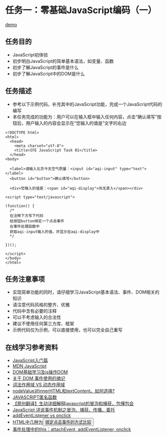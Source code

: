 # 任务一：零基础JavaScript编码（一）
[demo](https://zhouxiaoyu1994.github.io/2017-IFEbinbin/task-1/index.html)
## 任务目的
- JavaScript初体验
- 初步明白JavaScript的简单基本语法，如变量、函数
- 初步了解JavaScript的事件是什么
- 初步了解JavaScript中的DOM是什么
## 任务描述
- 参考以下示例代码，补充其中的JavaScript功能，完成一个JavaScript代码的编写
- 本任务完成的功能为：用户可以在输入框中输入任何内容，点击“确认填写”按钮后，用户输入的内容会显示在“您输入的值是”文字的右边
```
<!DOCTYPE html>
<html>
  <head>
    <meta charset="utf-8">
    <title>IFE JavaScript Task 01</title>
  </head>
<body>

  <label>请输入北京今天空气质量：<input id="aqi-input" type="text"></label>
  <button id="button">确认填写</button>

  <div>您输入的值是：<span id="aqi-display">尚无录入</span></div>

<script type="text/javascript">

(function() {
  /*    
  在注释下方写下代码
  给按钮button绑定一个点击事件
  在事件处理函数中
  获取aqi-input输入的值，并显示在aqi-display中
  */

})();

</script>
</body>
</html>
```

## 任务注意事项
- 实现简单功能的同时，请仔细学习JavaScript基本语法、事件、DOM相关的知识
- 请注意代码风格的整齐、优雅
- 代码中含有必要的注释
- 可以不考虑输入的合法性
- 建议不使用任何第三方库、框架
- 示例代码仅为示例，可以直接使用，也可以完全自己重写
## 在线学习参考资料
- [JavaScript入门篇](http://www.imooc.com/learn/36)
- [MDN JavaScript](https://developer.mozilla.org/zh-CN/docs/Web/JavaScript)
- [DOM基础学习及js操作DOM](http://ife.baidu.com/note/detail/id/194)
- [关于 DOM 事件使用的摘记](http://ife.baidu.com/note/detail/id/274)
- [词法作用域 VS 动态作用域](http://www.jianshu.com/p/70b38c7ab69c)
- [nodeValue对innerHTML和textContent。如何选择?](http://stackoverflow.com/questions/21311299/nodevalue-vs-innerhtml-and-textcontent-how-to-choose)
- [JAVASCRIPT匿名函数](http://blog.scottlogic.com/2011/06/10/javascript-anonymous-functions.html)
- [【原创翻译】生动详细解释javascript的冒泡和捕获，包懂包会](http://www.cnblogs.com/hh54188/archive/2012/02/08/2343357.html)
- [JavaScript 详说事件机制之冒泡、捕获、传播、委托](http://www.cnblogs.com/bfgis/p/5460191.html)
- [addEventListener vs onclick](http://stackoverflow.com/questions/6348494/addeventlistener-vs-onclick)
- [HTML中几种为<button>绑定点击事件的方式比较](http://blog.csdn.net/kenny_cn/article/details/51490742)
- [事件处理中的this：attachEvent, addEventListener, onclick](https://zhuanlan.zhihu.com/p/21823085)

